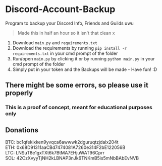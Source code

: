 # Discord-Account-Backup
Program to backup your Discord Info, Friends and Guilds uwu
> Made this in half an hour so it isn't that clean x

1. Download `main.py` and `requirements.txt`
2. Download the requirements by running `pip install -r requirements.txt`  in your cmd prompt of the folder
3. Run/open `main.py` by clicking it or by running `python main.py` in your cmd prompt of the folder
4. Simply put in your token and the Backups will be made - Have fun! :D

## There might be some errors, so please use it properly
### This is a proof of concept, meant for educational purposes only

## Donations
BTC: bc1qfeklxken9yvqca6awwwk2dguruqtzjdalx204t<br>
ETH: 0x68D91311aaCBd7474081A7260e314F2bE122056B<br>
LTC: LNSuT8e1gxTXt6k7BtMA7EHjuWAT96Cprr<br>
SOL: 42CzXvyyTjNH2kLBNAP3nJk6TNKmB5is5mNbBAbEvNVB<br>
